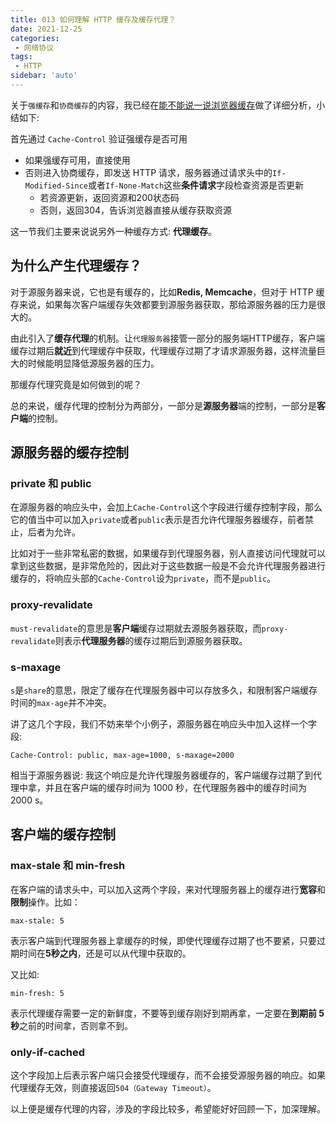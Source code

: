 ```yaml
---
title: 013 如何理解 HTTP 缓存及缓存代理？
date: 2021-12-25
categories: 
 - 网络协议
tags:
 - HTTP
sidebar: 'auto'
---
```

关于`强缓存`和`协商缓存`的内容，我已经在[能不能说一说浏览器缓存](/perform/001.html)做了详细分析，小结如下:

首先通过 `Cache-Control` 验证强缓存是否可用
- 如果强缓存可用，直接使用
- 否则进入协商缓存，即发送 HTTP 请求，服务器通过请求头中的`If-Modified-Since`或者`If-None-Match`这些**条件请求**字段检查资源是否更新
   - 若资源更新，返回资源和200状态码
   - 否则，返回304，告诉浏览器直接从缓存获取资源

这一节我们主要来说说另外一种缓存方式: **代理缓存**。

## 为什么产生代理缓存？
对于源服务器来说，它也是有缓存的，比如**Redis, Memcache**，但对于 HTTP 缓存来说，如果每次客户端缓存失效都要到源服务器获取，那给源服务器的压力是很大的。

由此引入了**缓存代理**的机制。让`代理服务器`接管一部分的服务端HTTP缓存，客户端缓存过期后**就近**到代理缓存中获取，代理缓存过期了才请求源服务器，这样流量巨大的时候能明显降低源服务器的压力。

那缓存代理究竟是如何做到的呢？

总的来说，缓存代理的控制分为两部分，一部分是**源服务器**端的控制，一部分是**客户端**的控制。

## 源服务器的缓存控制
### private 和 public
在源服务器的响应头中，会加上`Cache-Control`这个字段进行缓存控制字段，那么它的值当中可以加入`private`或者`public`表示是否允许代理服务器缓存，前者禁止，后者为允许。

比如对于一些非常私密的数据，如果缓存到代理服务器，别人直接访问代理就可以拿到这些数据，是非常危险的，因此对于这些数据一般是不会允许代理服务器进行缓存的，将响应头部的`Cache-Control`设为`private`，而不是`public`。

### proxy-revalidate
`must-revalidate`的意思是**客户端**缓存过期就去源服务器获取，而`proxy-revalidate`则表示**代理服务器**的缓存过期后到源服务器获取。

### s-maxage
`s`是`share`的意思，限定了缓存在代理服务器中可以存放多久，和限制客户端缓存时间的`max-age`并不冲突。

讲了这几个字段，我们不妨来举个小例子，源服务器在响应头中加入这样一个字段:
```
Cache-Control: public, max-age=1000, s-maxage=2000
```
相当于源服务器说: 我这个响应是允许代理服务器缓存的，客户端缓存过期了到代理中拿，并且在客户端的缓存时间为 1000 秒，在代理服务器中的缓存时间为 2000 s。

## 客户端的缓存控制
### max-stale 和 min-fresh
在客户端的请求头中，可以加入这两个字段，来对代理服务器上的缓存进行**宽容**和**限制**操作。比如：
```
max-stale: 5
```
表示客户端到代理服务器上拿缓存的时候，即使代理缓存过期了也不要紧，只要过期时间在**5秒之内**，还是可以从代理中获取的。

又比如:
```
min-fresh: 5
```
表示代理缓存需要一定的新鲜度，不要等到缓存刚好到期再拿，一定要在**到期前 5 秒**之前的时间拿，否则拿不到。

### only-if-cached
这个字段加上后表示客户端只会接受代理缓存，而不会接受源服务器的响应。如果代理缓存无效，则直接返回`504（Gateway Timeout）`。

以上便是缓存代理的内容，涉及的字段比较多，希望能好好回顾一下，加深理解。